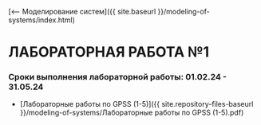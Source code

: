[⟵ Моделирование систем]({{ site.baseurl }}/modeling-of-systems/index.html)

# **ЛАБОРАТОРНАЯ РАБОТА №1**

### **Сроки выполнения лабораторной работы: 01.02.24 - 31.05.24**

* [Лабораторные работы по GPSS (1-5)]({{ site.repository-files-baseurl }}/modeling-of-systems/Лабораторные работы по GPSS (1-5).pdf)

